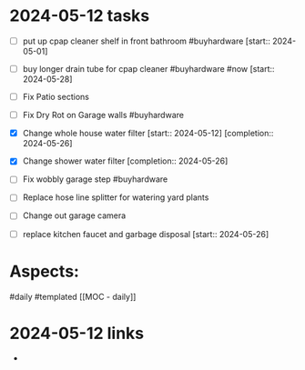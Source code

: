 
# 2024-05-12 tasks

- [ ] put up cpap cleaner shelf in front bathroom #buyhardware  [start:: 2024-05-01]
- [ ] buy longer drain tube for cpap cleaner #buyhardware #now  [start:: 2024-05-28]
- [ ] Fix Patio sections
- [ ] Fix Dry Rot on Garage walls #buyhardware
- [x] Change whole house water filter  [start:: 2024-05-12]  [completion:: 2024-05-26]
- [x] Change shower water filter  [completion:: 2024-05-26]
- [ ] Fix wobbly garage step #buyhardware 
- [ ] Replace hose line splitter for watering yard plants
- [ ] Change out garage camera
- [ ] replace kitchen faucet and garbage disposal  [start:: 2024-05-26]


# Aspects:
#daily #templated
[[MOC - daily]]

# 2024-05-12 links
- 


